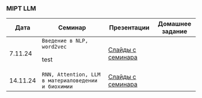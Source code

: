 ### MIPT LLM

| Дата     |    Семинар                                          | Презентации      | Домашнее задание |
| ---------|-----------------------------------------------------| -----------------|------------------|
| 7.11.24  | `Введение в NLP, word2vec`<p> test                          | [Слайды с семинара](https://github.com/YanaPropad/MIPT_LLM/blob/main/Введение%20в%20NLP%2C%20LLM%20%20в%20материаловедении%20и%20химии.pdf)     |                  |
| 14.11.24 | `RNN, Attention, LLM в материаловедении и биохимии` | [Слайды с семинара](https://github.com/YanaPropad/MIPT_LLM/blob/main/Введение%20в%20NLP%2C%20LLM%20%20в%20материаловедении%20и%20химии.pdf)     |                  |
